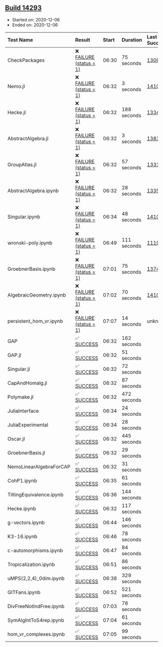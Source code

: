 ## [Build 14293](https://oscarci.mathematik.uni-kl.de/job/oscar/14293/)

* Started on: 2020-12-06
* Ended on: 2020-12-06

| Test Name    | Result | Start | Duration | Last Success | First Failure |
|:-------------|:-------|:------|:---------|:-------------|:--------------|
| CheckPackages | ❌ [FAILURE (status = 1)](https://oscarci.mathematik.uni-kl.de/job/oscar/14293/artifact/logs/build-14293/CheckPackages.log) | 06:30 | 75 seconds | [13085](https://oscarci.mathematik.uni-kl.de/job/oscar/13085/) | [13086](https://oscarci.mathematik.uni-kl.de/job/oscar/13086/) |
| Nemo.jl | ❌ [FAILURE (status = 1)](https://oscarci.mathematik.uni-kl.de/job/oscar/14293/artifact/logs/build-14293/Nemo.jl.log) | 06:32 | 3 seconds | [14101](https://oscarci.mathematik.uni-kl.de/job/oscar/14101/) | [14102](https://oscarci.mathematik.uni-kl.de/job/oscar/14102/) |
| Hecke.jl | ❌ [FAILURE (status = 1)](https://oscarci.mathematik.uni-kl.de/job/oscar/14293/artifact/logs/build-14293/Hecke.jl.log) | 06:32 | 188 seconds | [13341](https://oscarci.mathematik.uni-kl.de/job/oscar/13341/) | [13342](https://oscarci.mathematik.uni-kl.de/job/oscar/13342/) |
| AbstractAlgebra.jl | ❌ [FAILURE (status = 1)](https://oscarci.mathematik.uni-kl.de/job/oscar/14293/artifact/logs/build-14293/AbstractAlgebra.jl.log) | 06:32 | 3 seconds | [13837](https://oscarci.mathematik.uni-kl.de/job/oscar/13837/) | [13838](https://oscarci.mathematik.uni-kl.de/job/oscar/13838/) |
| GroupAtlas.jl | ❌ [FAILURE (status = 1)](https://oscarci.mathematik.uni-kl.de/job/oscar/14293/artifact/logs/build-14293/GroupAtlas.jl.log) | 06:32 | 57 seconds | [13311](https://oscarci.mathematik.uni-kl.de/job/oscar/13311/) | [13312](https://oscarci.mathematik.uni-kl.de/job/oscar/13312/) |
| AbstractAlgebra.ipynb | ❌ [FAILURE (status = 1)](https://oscarci.mathematik.uni-kl.de/job/oscar/14293/artifact/logs/build-14293/AbstractAlgebra.ipynb.log) | 06:32 | 28 seconds | [13355](https://oscarci.mathematik.uni-kl.de/job/oscar/13355/) | [13356](https://oscarci.mathematik.uni-kl.de/job/oscar/13356/) |
| Singular.ipynb | ❌ [FAILURE (status = 1)](https://oscarci.mathematik.uni-kl.de/job/oscar/14293/artifact/logs/build-14293/Singular.ipynb.log) | 06:34 | 48 seconds | [14101](https://oscarci.mathematik.uni-kl.de/job/oscar/14101/) | [14102](https://oscarci.mathematik.uni-kl.de/job/oscar/14102/) |
| wronski-poly.ipynb | ❌ [FAILURE (status = 1)](https://oscarci.mathematik.uni-kl.de/job/oscar/14293/artifact/logs/build-14293/wronski-poly.ipynb.log) | 06:49 | 111 seconds | [11192](https://oscarci.mathematik.uni-kl.de/job/oscar/11192/) | [11193](https://oscarci.mathematik.uni-kl.de/job/oscar/11193/) |
| GroebnerBasis.ipynb | ❌ [FAILURE (status = 1)](https://oscarci.mathematik.uni-kl.de/job/oscar/14293/artifact/logs/build-14293/GroebnerBasis.ipynb.log) | 07:01 | 75 seconds | [13748](https://oscarci.mathematik.uni-kl.de/job/oscar/13748/) | [13749](https://oscarci.mathematik.uni-kl.de/job/oscar/13749/) |
| AlgebraicGeometry.ipynb | ❌ [FAILURE (status = 1)](https://oscarci.mathematik.uni-kl.de/job/oscar/14293/artifact/logs/build-14293/AlgebraicGeometry.ipynb.log) | 07:02 | 70 seconds | [14101](https://oscarci.mathematik.uni-kl.de/job/oscar/14101/) | [14102](https://oscarci.mathematik.uni-kl.de/job/oscar/14102/) |
| persistent_hom_vr.ipynb | ❌ [FAILURE (status = 1)](https://oscarci.mathematik.uni-kl.de/job/oscar/14293/artifact/logs/build-14293/persistent_hom_vr.ipynb.log) | 07:07 | 14 seconds | unknown | unknown |
| GAP | ✅ [SUCCESS](https://oscarci.mathematik.uni-kl.de/job/oscar/14293/artifact/logs/build-14293/GAP.log) | 06:32 | 162 seconds |  |  |
| GAP.jl | ✅ [SUCCESS](https://oscarci.mathematik.uni-kl.de/job/oscar/14293/artifact/logs/build-14293/GAP.jl.log) | 06:32 | 51 seconds |  |  |
| Singular.jl | ✅ [SUCCESS](https://oscarci.mathematik.uni-kl.de/job/oscar/14293/artifact/logs/build-14293/Singular.jl.log) | 06:32 | 72 seconds |  |  |
| CapAndHomalg.jl | ✅ [SUCCESS](https://oscarci.mathematik.uni-kl.de/job/oscar/14293/artifact/logs/build-14293/CapAndHomalg.jl.log) | 06:32 | 87 seconds |  |  |
| Polymake.jl | ✅ [SUCCESS](https://oscarci.mathematik.uni-kl.de/job/oscar/14293/artifact/logs/build-14293/Polymake.jl.log) | 06:32 | 472 seconds |  |  |
| JuliaInterface | ✅ [SUCCESS](https://oscarci.mathematik.uni-kl.de/job/oscar/14293/artifact/logs/build-14293/JuliaInterface.log) | 06:34 | 24 seconds |  |  |
| JuliaExperimental | ✅ [SUCCESS](https://oscarci.mathematik.uni-kl.de/job/oscar/14293/artifact/logs/build-14293/JuliaExperimental.log) | 06:34 | 28 seconds |  |  |
| Oscar.jl | ✅ [SUCCESS](https://oscarci.mathematik.uni-kl.de/job/oscar/14293/artifact/logs/build-14293/Oscar.jl.log) | 06:32 | 445 seconds |  |  |
| GroebnerBasis.jl | ✅ [SUCCESS](https://oscarci.mathematik.uni-kl.de/job/oscar/14293/artifact/logs/build-14293/GroebnerBasis.jl.log) | 06:32 | 29 seconds |  |  |
| NemoLinearAlgebraForCAP | ✅ [SUCCESS](https://oscarci.mathematik.uni-kl.de/job/oscar/14293/artifact/logs/build-14293/NemoLinearAlgebraForCAP.log) | 06:32 | 31 seconds |  |  |
| CohP1.ipynb | ✅ [SUCCESS](https://oscarci.mathematik.uni-kl.de/job/oscar/14293/artifact/logs/build-14293/CohP1.ipynb.log) | 06:35 | 61 seconds |  |  |
| TiltingEquivalence.ipynb | ✅ [SUCCESS](https://oscarci.mathematik.uni-kl.de/job/oscar/14293/artifact/logs/build-14293/TiltingEquivalence.ipynb.log) | 06:36 | 144 seconds |  |  |
| Hecke.ipynb | ✅ [SUCCESS](https://oscarci.mathematik.uni-kl.de/job/oscar/14293/artifact/logs/build-14293/Hecke.ipynb.log) | 06:32 | 117 seconds |  |  |
| g-vectors.ipynb | ✅ [SUCCESS](https://oscarci.mathematik.uni-kl.de/job/oscar/14293/artifact/logs/build-14293/g-vectors.ipynb.log) | 06:44 | 146 seconds |  |  |
| K3-16.ipynb | ✅ [SUCCESS](https://oscarci.mathematik.uni-kl.de/job/oscar/14293/artifact/logs/build-14293/K3-16.ipynb.log) | 06:46 | 78 seconds |  |  |
| c-automorphisms.ipynb | ✅ [SUCCESS](https://oscarci.mathematik.uni-kl.de/job/oscar/14293/artifact/logs/build-14293/c-automorphisms.ipynb.log) | 06:47 | 84 seconds |  |  |
| Tropicalization.ipynb | ✅ [SUCCESS](https://oscarci.mathematik.uni-kl.de/job/oscar/14293/artifact/logs/build-14293/Tropicalization.ipynb.log) | 06:51 | 86 seconds |  |  |
| uMPS(2,2,4)_0dim.ipynb | ✅ [SUCCESS](https://oscarci.mathematik.uni-kl.de/job/oscar/14293/artifact/logs/build-14293/uMPS-2-2-4-_0dim.ipynb.log) | 06:38 | 329 seconds |  |  |
| GITFans.ipynb | ✅ [SUCCESS](https://oscarci.mathematik.uni-kl.de/job/oscar/14293/artifact/logs/build-14293/GITFans.ipynb.log) | 06:52 | 521 seconds |  |  |
| DivFreeNotIndFree.ipynb | ✅ [SUCCESS](https://oscarci.mathematik.uni-kl.de/job/oscar/14293/artifact/logs/build-14293/DivFreeNotIndFree.ipynb.log) | 07:03 | 78 seconds |  |  |
| SymAlgIntToS4rep.ipynb | ✅ [SUCCESS](https://oscarci.mathematik.uni-kl.de/job/oscar/14293/artifact/logs/build-14293/SymAlgIntToS4rep.ipynb.log) | 07:04 | 61 seconds |  |  |
| hom_vr_complexes.ipynb | ✅ [SUCCESS](https://oscarci.mathematik.uni-kl.de/job/oscar/14293/artifact/logs/build-14293/hom_vr_complexes.ipynb.log) | 07:05 | 99 seconds |  |  |
